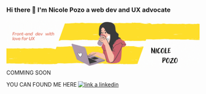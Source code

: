 ### Hi there 👋 I'm Nicole Pozo a web dev and UX advocate

<img  src="assets/NicolePozo.gif"/>
COMMING SOON

YOU CAN FOUND ME HERE
<a href="https://www.linkedin.com/in/nicolepozosalas"><img src="https://img.shields.io/badge/LinkedIn-0077B5?style=for-the-badge&logo=linkedin&logoColor=white" alt="link a linkedin"></a>




